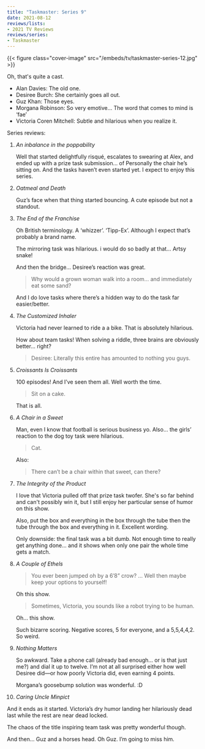 ```yaml
---
title: "Taskmaster: Series 9"
date: 2021-08-12
reviews/lists:
- 2021 TV Reviews
reviews/series:
- Taskmaster
---
```

{{< figure class="cover-image" src="/embeds/tv/taskmaster-series-12.jpg" >}}

Oh, that's quite a cast.

- Alan Davies: The old one.
- Desiree Burch: She certainly goes all out.
- Guz Khan: Those eyes.
- Morgana Robinson: So very emotive… The word that comes to mind is ‘fae’
- Victoria Coren Mitchell: Subtle and hilarious when you realize it.

Series reviews:

1. _An inbalance in the poppability_

   Well that started delightfully risqué, escalates to swearing at Alex, and ended up with a prize task submission… of Personally the chair he’s sitting on. And the tasks haven’t even started yet. I expect to enjoy this series.

2. _Oatmeal and Death_

   Guz’s face when that thing started bouncing. A cute episode but not a standout.

3. _The End of the Franchise_

   Oh British terminology. A ‘whizzer’. ‘Tipp-Ex’. Although I expect that’s probably a brand name.

   The mirroring task was hilarious. i would do so badly at that… Artsy snake!

   And then the bridge… Desiree’s reaction was great.

   > Why would a grown woman walk into a room… and immediately eat some sand?

   And I do love tasks where there’s a hidden way to do the task far easier/better.

4. _The Customized Inhaler_

   Victoria had never learned to ride a a bike. That is absolutely hilarious.

   How about team tasks! When solving a riddle, three brains are obviously better… right?

   > Desiree: Literally this entire has amounted to nothing you guys.

5. _Croissants Is Croissants_

   100 episodes! And I’ve seen them all. Well worth the time.

   > Sit on a cake.

   That is all.

6. _A Chair in a Sweet_

   Man, even I know that football is serious business yo. Also… the girls’ reaction to the dog toy task were hilarious.

   > Cat.

   Also:

   > There can’t be a chair within that sweet, can there?

7. _The Integrity of the Product_

   I love that Victoria pulled off that prize task twofer. She's so far behind and can't possibly win it, but I still enjoy her particular sense of humor on this show.

   Also, put the box and everything in the box through the tube then the tube through the box and everything in it. Excellent wording.

   Only downside: the final task was a bit dumb. Not enough time to really get anything done... and it shows when only one pair the whole time gets a match.

8. _A Couple of Ethels_

   > You ever been jumped oh by a 6’8” crow? … Well then maybe keep your options to yourself!

   Oh this show.

   > Sometimes, Victoria, you sounds like a robot trying to be human.

   Oh… this show.

   Such bizarre scoring. Negative scores, 5 for everyone, and a 5,5,4,4,2. So weird.

9. _Nothing Matters_

   So awkward. Take a phone call (already bad enough… or is that just me?) and dial it up to twelve. I’m not at all surprised either how well Desiree did—or how poorly Victoria did, even earning 4 points. 

   Morgana’s goosebump solution was wonderful. :D

10. _Caring Uncle Minpict_

   And it ends as it started. Victoria’s dry humor landing her hilariously dead last while the rest are near dead locked. 

   The chaos of the title inspiring team task was pretty wonderful though. 

   And then… Guz and a horses head. Oh Guz. I’m going to miss him. 
